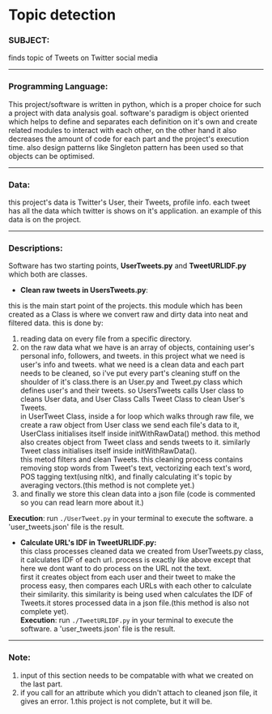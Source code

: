 # Topic detection

### SUBJECT:
finds topic of Tweets on Twitter social media

---

### Programming Language:
This project/software is written in python, which is a proper choice for such a project with data analysis goal. software's paradigm is object oriented which helps to define and separates each definition on it's own and create related modules to interact with each other, on the other hand it also decreases the amount of code for each part and the project's execution time. also design patterns like Singleton pattern has been used so that objects can be optimised.

---

### Data:
this project's data is Twitter's User, their Tweets, profile info. each tweet has all the data which twitter is shows on it's application. an example of this data is on the project.

---

### Descriptions:
Software has two starting points, **UserTweets.py** and **TweetURLIDF.py** which both are classes.

- **Clean raw tweets in UsersTweets.py**:    

 this is the main start point of the projects. this module which has been created as a Class is where we convert raw and dirty data into neat and filtered data. this is done by:
 1. reading data on every file from a specific directory.    
 2. on the raw data what we have is an array of objects, containing user's personal info, followers, and tweets. in this project what we need is user's info and tweets.
what we need is a clean data and each part needs to be cleaned, so i've put every part's cleaning stuff on the shoulder of it's class.there is an User.py and Tweet.py class which defines user's and their tweets. so UsersTweets calls User class to cleans User data, and User Class Calls Tweet Class to clean User's Tweets.    
in UserTweet Class, inside a for loop which walks through raw file, we create a raw object from User class we send each file's data to it, UserClass initialises itself inside initWithRawData() method. this method also creates object from Tweet class and sends tweets to it. similarly Tweet class initialises itself inside initWithRawData().    
this metod filters and clean Tweets. this cleaning process contains removing stop words from Tweet's text, vectorizing each text's word, POS tagging text(using nltk), and finally calculating it's topic by averaging vectors.(this method is not complete yet.)
 3. and finally we store this clean data into a json file (code is commented so you can read learn more about it.)     

  **Execution**:
  run `./UserTweet.py` in your terminal to execute the software. a 'user_tweets.json' file is the result.

- **Calculate URL's IDF in TweetURLIDF.py:**    
this class processes cleaned data we created from UserTweets.py class, it calculates IDF of each url. process is exactly like above except that here we dont want to do process on the URL not the text.    
first it creates object from each user and their tweet to make the process easy, then compares each URLs with each other to calculate their similarity. this similarity is being used when calculates the IDF of Tweets.it stores processed data in a json file.(this method is also not complete yet).   
  **Execution**:
  run `./TweetURLIDF.py` in your terminal to execute the software. a 'user_tweets.json' file is the result.

---
### Note:
1. input of this section needs to be compatable with what we created on the last part.    
1. if you call for an attribute which you didn't attach to cleaned json file, it gives an error.
1.this project is not complete, but it will be.
